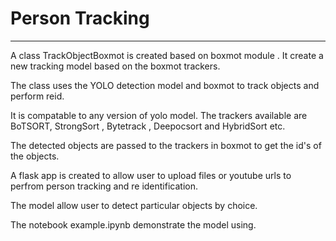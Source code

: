 # Person Tracking

----------------------------------

A class TrackObjectBoxmot is created based on boxmot module .
It create a new tracking model based on the boxmot trackers.

The class uses the YOLO detection model and boxmot to track objects and perform reid.

It is compatable to any version of yolo model.
The trackers available are BoTSORT, StrongSort , Bytetrack , Deepocsort and HybridSort etc.

The detected objects are passed to the trackers in boxmot to get the id's of the objects.

A flask app is created to allow user to upload files or youtube urls to perfrom person tracking and re identification.

The model allow user to detect particular objects by choice.

The notebook example.ipynb demonstrate the model using.
